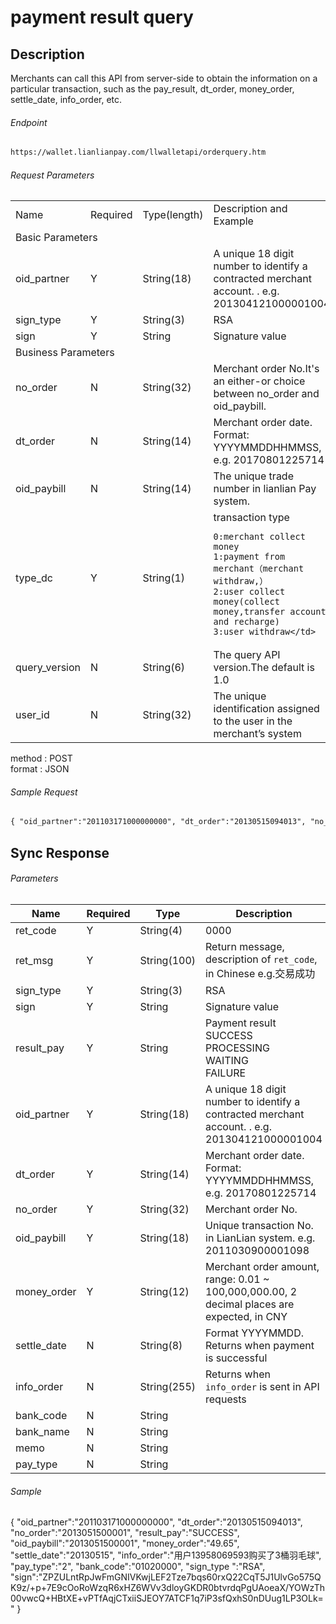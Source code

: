 # payment result query
## Description
Merchants can call this API from server-side to obtain the information on a particular transaction, such as the pay_result, dt_order, money_order, settle_date, info_order, etc. 
###### Endpoint

```html
https://wallet.lianlianpay.com/llwalletapi/orderquery.htm
```

###### Request Parameters

  <table>
   <tr>
      <td>Name</td>
      <td>Required</td>
      <td>Type(length)</td>
      <td>Description and Example</td>
   </tr>
   <tr>
      <td colspan="4">Basic Parameters</td>
   </tr>
   <tr>
      <td>oid_partner</td>
      <td>Y</td>
      <td>String(18)</td>
      <td>A unique 18 digit number to identify a contracted merchant account. . e.g. 201304121000001004</td>
   </tr>
   <tr>
      <td>sign_type</td>
      <td>Y</td>
      <td>String(3)</td>
      <td>RSA</td>
   </tr>
   <tr>
      <td>sign</td>
      <td>Y</td>
      <td>String</td>
      <td>Signature value</td>
   </tr>
   <tr>
      <td colspan="4">Business Parameters</td>

   </tr>
   <tr>
      <td>no_order</td>
      <td>N</td>
      <td>String(32)</td>
      <td>Merchant order No.It's an either-or choice between no_order and oid_paybill.</td>
   </tr>
   <tr>
      <td>dt_order</td>
      <td>N</td>
      <td>String(14)</td>
      <td>Merchant order date. Format: YYYYMMDDHHMMSS, e.g. 20170801225714</td>
   </tr>
   <tr>
      <td>oid_paybill</td>
      <td>N</td>
      <td>String(14)</td>
      <td>The unique trade number in lianlian Pay system.</td>
   </tr>
   <tr>
      <td>type_dc</td>
      <td>Y</td>
      <td>String(1)</td>
      <td class="AutoNewline">transaction type
        
    0:merchant collect money
    1:payment from merchant（merchant withdraw,）
    2:user collect money(collect money,transfer account and recharge)
    3:user withdraw</td>
   </tr>
   <tr>
      <td>query_version</td>
      <td>N</td>
      <td>String(6)</td>
      <td>The query API version.The default is 1.0</td>
   </tr>
   <tr>
      <td>user_id</td>
      <td>N</td>
      <td>String(32)</td>
      <td>The unique identification assigned to the user in the merchant’s system</td>
   </tr>

</table>

method : POST <br>
format : JSON
###### Sample Request


```html
{ "oid_partner":"201103171000000000", "dt_order":"20130515094013", "no_order":"2013051500001", "sign_type ":"RSA", "sign":"ZPZULntRpJwFmGNIVKwjLEF2Tze7bqs60rxQ22CqT5J1UlvGo575QK9z/+p+7E9cOoRoWzqR6xHZ6WVv3dloyGKDR0btvrdqPgUAoeaX/YOWzTh00vwcQ+HBtXE+vPTfAqjCTxiiSJEOY7ATCF1q7iP3sfQxhS0nDUug1LP3OLk=" }

```


## Sync Response


###### Parameters

|Name|Required|Type|Description|
|---|---|---|---|
|ret_code|Y|String(4)|0000|
|ret_msg|Y|String(100)|Return message, description of ```ret_code```, in Chinese e.g.交易成功|
|sign_type|Y|String(3)|RSA |
|sign|Y|String|Signature value|
|result_pay|Y|String| Payment result<br>SUCCESS<br>PROCESSING<br>WAITING<br>FAILURE|
|oid_partner|Y|String(18)|A unique 18 digit number to identify a contracted merchant account. . e.g. 201304121000001004|
|dt_order|Y|String(14)|Merchant order date. Format: YYYYMMDDHHMMSS, e.g. 20170801225714|
|no_order|Y|String(32)|Merchant order No.|
|oid_paybill|Y|String(18)|Unique transaction No. in LianLian system. e.g. 2011030900001098|
|money_order|Y|String(12)|Merchant order amount, range: 0.01 ~ 100,000,000.00, 2 decimal places are expected, in CNY|
|settle_date|N|String(8)| Format YYYYMMDD. Returns when payment is successful|
|info_order|N|String(255)| Returns when ```info_order``` is sent in API requests|
|bank_code|N|String| |
|bank_name|N|String| |
|memo|N|String| |
|pay_type|N|String| |
###### Sample 
{ "oid_partner":"201103171000000000", "dt_order":"20130515094013", "no_order":"2013051500001", "result_pay":"SUCCESS", "oid_paybill":"2013051500001", "money_order":"49.65", "settle_date":"20130515", "info_order":"用户13958069593购买了3桶羽毛球", "pay_type":"2", "bank_code":"01020000", "sign_type ":"RSA", "sign":"ZPZULntRpJwFmGNIVKwjLEF2Tze7bqs60rxQ22CqT5J1UlvGo575QK9z/+p+7E9cOoRoWzqR6xHZ6WVv3dloyGKDR0btvrdqPgUAoeaX/YOWzTh00vwcQ+HBtXE+vPTfAqjCTxiiSJEOY7ATCF1q7iP3sfQxhS0nDUug1LP3OLk=" }


